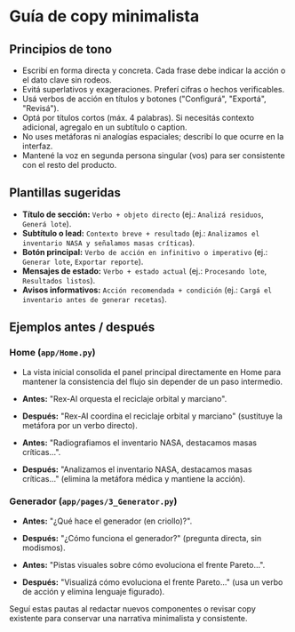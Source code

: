 # Guía de copy minimalista

## Principios de tono
- Escribí en forma directa y concreta. Cada frase debe indicar la acción o el dato clave sin rodeos.
- Evitá superlativos y exageraciones. Preferí cifras o hechos verificables.
- Usá verbos de acción en títulos y botones ("Configurá", "Exportá", "Revisá").
- Optá por títulos cortos (máx. 4 palabras). Si necesitás contexto adicional, agregalo en un subtítulo o caption.
- No uses metáforas ni analogías espaciales; describí lo que ocurre en la interfaz.
- Mantené la voz en segunda persona singular (vos) para ser consistente con el resto del producto.

## Plantillas sugeridas
- **Título de sección:** `Verbo + objeto directo` (ej.: `Analizá residuos`, `Generá lote`).
- **Subtítulo o lead:** `Contexto breve + resultado` (ej.: `Analizamos el inventario NASA y señalamos masas críticas`).
- **Botón principal:** `Verbo de acción en infinitivo o imperativo` (ej.: `Generar lote`, `Exportar reporte`).
- **Mensajes de estado:** `Verbo + estado actual` (ej.: `Procesando lote`, `Resultados listos`).
- **Avisos informativos:** `Acción recomendada + condición` (ej.: `Cargá el inventario antes de generar recetas`).

## Ejemplos antes / después
### Home (`app/Home.py`)
- La vista inicial consolida el panel principal directamente en Home para
  mantener la consistencia del flujo sin depender de un paso intermedio.
- **Antes:** "Rex-AI orquesta el reciclaje orbital y marciano".
- **Después:** "Rex-AI coordina el reciclaje orbital y marciano" (sustituye la metáfora por un verbo directo).

- **Antes:** "Radiografiamos el inventario NASA, destacamos masas críticas...".
- **Después:** "Analizamos el inventario NASA, destacamos masas críticas..." (elimina la metáfora médica y mantiene la acción).

### Generador (`app/pages/3_Generator.py`)
- **Antes:** "¿Qué hace el generador (en criollo)?".
- **Después:** "¿Cómo funciona el generador?" (pregunta directa, sin modismos).

- **Antes:** "Pistas visuales sobre cómo evoluciona el frente Pareto...".
- **Después:** "Visualizá cómo evoluciona el frente Pareto..." (usa un verbo de acción y elimina lenguaje figurado).

Seguí estas pautas al redactar nuevos componentes o revisar copy existente para conservar una narrativa minimalista y consistente.
